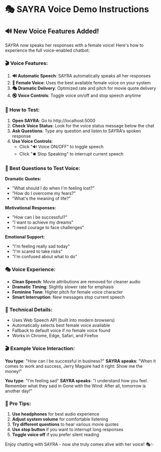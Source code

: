 # 🎭 SAYRA Voice Demo Instructions

## 🔊 New Voice Features Added!

SAYRA now speaks her responses with a female voice! Here's how to experience the full voice-enabled chatbot:

### 🎬 Voice Features:

1. **🔊 Automatic Speech**: SAYRA automatically speaks all her responses
2. **👩 Female Voice**: Uses the best available female voice on your system
3. **🎭 Dramatic Delivery**: Optimized rate and pitch for movie quote delivery
4. **🔇 Voice Controls**: Toggle voice on/off and stop speech anytime

### 🎪 How to Test:

1. **Open SAYRA**: Go to http://localhost:5000
2. **Check Voice Status**: Look for the voice status message below the chat
3. **Ask Questions**: Type any question and listen to SAYRA's spoken response
4. **Use Voice Controls**: 
   - Click "🔊 Voice ON/OFF" to toggle speech
   - Click "⏹️ Stop Speaking" to interrupt current speech

### 🎯 Best Questions to Test Voice:

**Dramatic Quotes:**
- "What should I do when I'm feeling lost?"
- "How do I overcome my fears?"
- "What's the meaning of life?"

**Motivational Responses:**
- "How can I be successful?"
- "I want to achieve my dreams"
- "I need courage to face challenges"

**Emotional Support:**
- "I'm feeling really sad today"
- "I'm scared to take risks"
- "I'm confused about what to do"

### 🎭 Voice Experience:

- **Clean Speech**: Movie attributions are removed for cleaner audio
- **Dramatic Timing**: Slightly slower rate for emphasis
- **Feminine Tone**: Higher pitch for female voice character
- **Smart Interruption**: New messages stop current speech

### 🔧 Technical Details:

- Uses Web Speech API (built into modern browsers)
- Automatically selects best female voice available
- Fallback to default voice if no female voice found
- Works in Chrome, Edge, Safari, and Firefox

### 🎬 Example Voice Interaction:

**You type**: "How can I be successful in business?"
**SAYRA speaks**: "When it comes to work and success, Jerry Maguire had it right: Show me the money!"

**You type**: "I'm feeling sad"
**SAYRA speaks**: "I understand how you feel. Remember what they said in Gone with the Wind: After all, tomorrow is another day!"

### 🌟 Pro Tips:

1. **Use headphones** for best audio experience
2. **Adjust system volume** for comfortable listening
3. **Try different questions** to hear various movie quotes
4. **Use stop button** if you want to interrupt long responses
5. **Toggle voice off** if you prefer silent reading

Enjoy chatting with SAYRA - now she truly comes alive with her voice! 🎭✨
